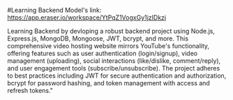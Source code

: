 #Learning Backend
Model's link: https://app.eraser.io/workspace/YtPqZ1VogxGy1jzIDkzj

Learning Backend by devloping a robust backend project using Node.js, Express.js, MongoDB, Mongoose, JWT, bcrypt, and more. This comprehensive video hosting website mirrors YouTube's functionality, offering features such as user authentication (login/signup), video management (uploading), social interactions (like/dislike, comment/reply), and user engagement tools (subscribe/unsubscribe). The project adheres to best practices including JWT for secure authentication and authorization, bcrypt for password hashing, and token management with access and refresh tokens."

